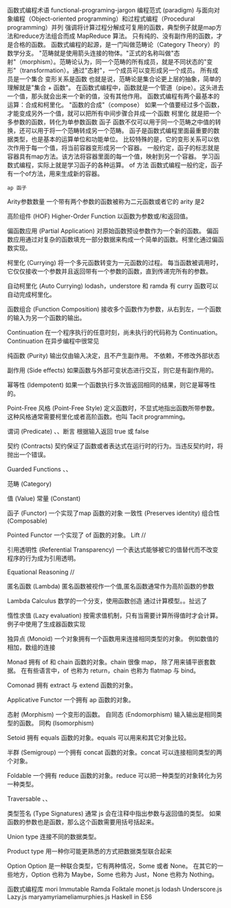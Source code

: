 
函数式编程术语 functional-programing-jargon
编程范式 (paradigm)
  与面向对象编程（Object-oriented programming）和过程式编程（Procedural programming）并列
  强调将计算过程分解成可复用的函数，典型例子就是map方法和reduce方法组合而成 MapReduce 算法。
  只有纯的、没有副作用的函数，才是合格的函数。
  函数式编程的起源，是一门叫做范畴论（Category Theory）的数学分支。
  "范畴就是使用箭头连接的物体。"正式的名称叫做"态射"（morphism）。范畴论认为，同一个范畴的所有成员，就是不同状态的"变形"（transformation）。通过"态射"，一个成员可以变形成另一个成员。
  所有成员是一个集合
  变形关系是函数
  也就是说，范畴论是集合论更上层的抽象，简单的理解就是"集合 + 函数"。
  在函数式编程中，函数就是一个管道（pipe）。这头进去一个值，那头就会出来一个新的值，没有其他作用。
  函数式编程有两个最基本的运算：合成和柯里化。
  "函数的合成"（compose）
    如果一个值要经过多个函数，才能变成另外一个值，就可以把所有中间步骤合并成一个函数
  柯里化
    就是把一个多参数的函数，转化为单参数函数
  函子
    函数不仅可以用于同一个范畴之中值的转换，还可以用于将一个范畴转成另一个范畴。
    函子是函数式编程里面最重要的数据类型，也是基本的运算单位和功能单位。
    比较特殊的是，它的变形关系可以依次作用于每一个值，将当前容器变形成另一个容器。
    一般约定，函子的标志就是容器具有map方法。该方法将容器里面的每一个值，映射到另一个容器。
    学习函数式编程，实际上就是学习函子的各种运算。
    of 方法
      函数式编程一般约定，函子有一个of方法，用来生成新的容器。

    ap 函子




Arity参数数量
  一个带有两个参数的函数被称为二元函数或者它的 arity 是2

高阶组件 (HOF)
  Higher-Order Function
  以函数为参数或/和返回值。

偏函数应用 (Partial Application)
  对原始函数预设参数作为一个新的函数。
  偏函数应用通过对复杂的函数填充一部分数据来构成一个简单的函数。柯里化通过偏函数实现。

柯里化 (Currying)
  将一个多元函数转变为一元函数的过程。 每当函数被调用时，它仅仅接收一个参数并且返回带有一个参数的函数，直到传递完所有的参数。

自动柯里化 (Auto Currying)
  lodash，understore 和 ramda 有 curry 函数可以自动完成柯里化。

函数组合 (Function Composition)
  接收多个函数作为参数，从右到左，一个函数的输入为另一个函数的输出。

Continuation
  在一个程序执行的任意时刻，尚未执行的代码称为 Continuation。
  Continuation 在异步编程中很常见

纯函数 (Purity)
  输出仅由输入决定，且不产生副作用。
  不依赖，不修改外部状态

副作用 (Side effects)
  如果函数与外部可变状态进行交互，则它是有副作用的。

幂等性 (Idempotent)
  如果一个函数执行多次皆返回相同的结果，则它是幂等性的。

Point-Free 风格 (Point-Free Style)
  定义函数时，不显式地指出函数所带参数。这种风格通常需要柯里化或者高阶函数。也叫 Tacit programming。

谓词 (Predicate) 、、断言
  根据输入返回 true 或 false

契约 (Contracts)
  契约保证了函数或者表达式在运行时的行为。当违反契约时，将抛出一个错误。

Guarded Functions
  、、

范畴 (Category)

值 (Value)
常量 (Constant)

函子 (Functor)
  一个实现了map 函数的对象
  一致性 (Preserves identity)
  组合性 (Composable)

Pointed Functor
  一个实现了 of 函数的对象。
Lift
  //

引用透明性 (Referential Transparency)
  一个表达式能够被它的值替代而不改变程序的行为成为引用透明。

Equational Reasoning
  //

匿名函数 (Lambda)
  匿名函数被视作一个值,匿名函数通常作为高阶函数的参数

Lambda Calculus
  数学的一个分支，使用函数创造 通过计算模型。。扯远了

惰性求值 (Lazy evaluation)
  按需求值机制，只有当需要计算所得值时才会计算。
  例子中使用了生成器函数实现

独异点 (Monoid)
  一个对象拥有一个函数用来连接相同类型的对象。
  例如数值的相加，数组的连接

Monad
  拥有 of 和 chain 函数的对象。chain 很像 map， 除了用来铺平嵌套数据。
  在有些语言中，of 也称为 return，chain 也称为 flatmap 与 bind。

Comonad
  拥有 extract 与 extend 函数的对象。

Applicative Functor
  一个拥有 ap 函数的对象。

态射 (Morphism)
  一个变形的函数。
  自同态 (Endomorphism)
    输入输出是相同类型的函数。
  同构 (Isomorphism)

Setoid
  拥有 equals 函数的对象。equals 可以用来和其它对象比较。

半群 (Semigroup)
  一个拥有 concat 函数的对象。concat 可以连接相同类型的两个对象。

Foldable
  一个拥有 reduce 函数的对象。reduce 可以把一种类型的对象转化为另一种类型。

Traversable
  、、

类型签名 (Type Signatures)
  通常 js 会在注释中指出参数与返回值的类型。
  如果函数的参数也是函数，那么这个函数需要用括号括起来。

Union type
  连接不同的数据类型。

Product type
  用一种你可能更熟悉的方式把数据类型联合起来

Option
  Option 是一种联合类型，它有两种情况，Some 或者 None。
  在其它的一些地方，Option 也称为 Maybe，Some 也称为 Just，None 也称为 Nothing。

函数式编程库
  mori
  Immutable
  Ramda
  Folktale
  monet.js
  lodash
  Underscore.js
  Lazy.js
  maryamyriameliamurphies.js
  Haskell in ES6
